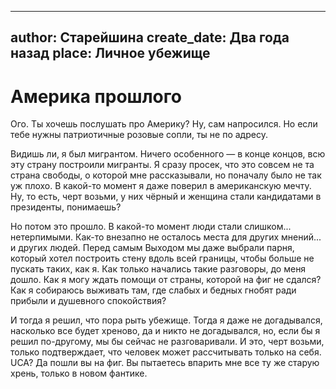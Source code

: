 
---
author: Старейшина
create_date: Два года назад
place: Личное убежище
---

# Америка прошлого


Ого. Ты хочешь послушать про Америку? Ну, сам напросился. Но если тебе нужны патриотичные розовые сопли, ты не по адресу.


Видишь ли, я был мигрантом. Ничего особенного — в конце концов, всю эту страну построили мигранты. Я сразу просек, что это совсем не та страна свободы, о которой мне рассказывали, но поначалу было не так уж плохо. В какой-то момент я даже поверил в американскую мечту. Ну, то есть, черт возьми, у них чёрный и женщина стали кандидатами в президенты, понимаешь?


Но потом это прошло. В какой-то момент люди стали слишком... нетерпимыми. Как-то внезапно не осталось места для других мнений... и других людей. Перед самым Выходом мы даже выбрали парня, который хотел построить стену вдоль всей границы, чтобы больше не пускать таких, как я. Как только начались такие разговоры, до меня дошло. Как я могу ждать помощи от страны, которой на фиг не сдался? Как я собираюсь выживать там, где слабых и бедных гнобят ради прибыли и душевного спокойствия?


И тогда я решил, что пора рыть убежище. Тогда я даже не догадывался, насколько все будет хреново, да и никто не догадывался, но, если бы я решил по-другому, мы бы сейчас не разговаривали. И это, черт возьми, только подтверждает, что человек может рассчитывать только на себя. UCA? Да пошли вы на фиг. Вы пытаетесь впарить мне все ту же старую хрень, только в новом фантике.




